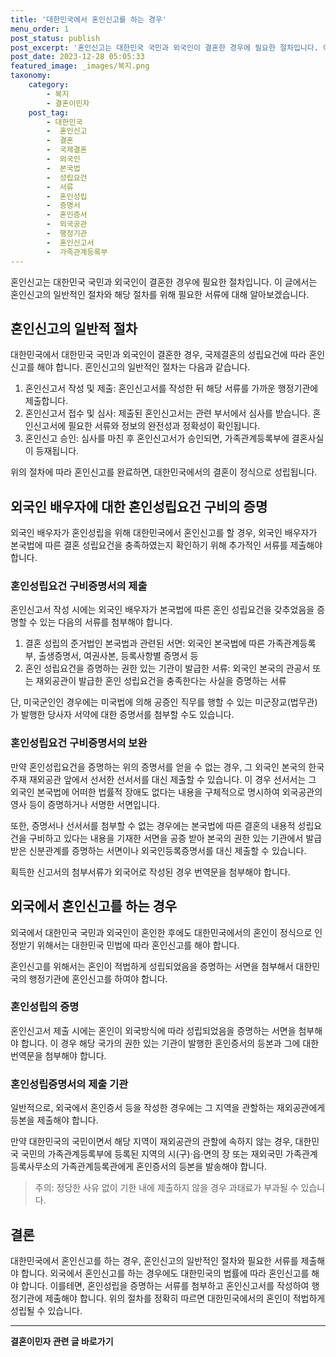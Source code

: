 ```yaml
---
title: '대한민국에서 혼인신고를 하는 경우'
menu_order: 1
post_status: publish
post_excerpt: '혼인신고는 대한민국 국민과 외국인이 결혼한 경우에 필요한 절차입니다. 이 글에서는 혼인신고의 일반적인 절차와 해당 절차를 위해 필요한 서류에 대해 알아보겠습니다.'
post_date: 2023-12-28 05:05:33
featured_image: _images/복지.png
taxonomy:
    category:
        - 복지
        - 결혼이민자
    post_tag:
        - 대한민국
        -  혼인신고
        -  결혼
        -  국제결혼
        -  외국인
        -  본국법
        -  성립요건
        -  서류
        -  혼인성립
        -  증명서
        -  혼인증서
        -  외국공관
        -  행정기관
        -  혼인신고서
        -  가족관계등록부
---
```



혼인신고는 대한민국 국민과 외국인이 결혼한 경우에 필요한 절차입니다. 이 글에서는 혼인신고의 일반적인 절차와 해당 절차를 위해 필요한 서류에 대해 알아보겠습니다.

## 혼인신고의 일반적 절차

대한민국에서 대한민국 국민과 외국인이 결혼한 경우, 국제결혼의 성립요건에 따라 혼인신고를 해야 합니다. 혼인신고의 일반적인 절차는 다음과 같습니다.

1. 혼인신고서 작성 및 제출: 혼인신고서를 작성한 뒤 해당 서류를 가까운 행정기관에 제출합니다.
2. 혼인신고서 접수 및 심사: 제출된 혼인신고서는 관련 부서에서 심사를 받습니다. 혼인신고서에 필요한 서류와 정보의 완전성과 정확성이 확인됩니다.
3. 혼인신고 승인: 심사를 마친 후 혼인신고서가 승인되면, 가족관계등록부에 결혼사실이 등재됩니다.

위의 절차에 따라 혼인신고를 완료하면, 대한민국에서의 결혼이 정식으로 성립됩니다.

## 외국인 배우자에 대한 혼인성립요건 구비의 증명

외국인 배우자가 혼인성립을 위해 대한민국에서 혼인신고를 할 경우, 외국인 배우자가 본국법에 따른 결혼 성립요건을 충족하였는지 확인하기 위해 추가적인 서류를 제출해야 합니다.

### 혼인성립요건 구비증명서의 제출

혼인신고서 작성 시에는 외국인 배우자가 본국법에 따른 혼인 성립요건을 갖추었음을 증명할 수 있는 다음의 서류를 첨부해야 합니다.

1. 결혼 성립의 준거법인 본국법과 관련된 서면: 외국인 본국법에 따른 가족관계등록부, 출생증명서, 여권사본, 등록사항별 증명서 등
2. 혼인 성립요건을 증명하는 권한 있는 기관이 발급한 서류: 외국인 본국의 관공서 또는 재외공관이 발급한 혼인 성립요건을 충족한다는 사실을 증명하는 서류

단, 미국군인인 경우에는 미국법에 의해 공증인 직무를 행할 수 있는 미군장교(법무관)가 발행한 당사자 서약에 대한 증명서를 첨부할 수도 있습니다.

### 혼인성립요건 구비증명서의 보완

만약 혼인성립요건을 증명하는 위의 증명서를 얻을 수 없는 경우, 그 외국인 본국의 한국주재 재외공관 앞에서 선서한 선서서를 대신 제출할 수 있습니다. 이 경우 선서서는 그 외국인 본국법에 어떠한 법률적 장애도 없다는 내용을 구체적으로 명시하여 외국공관의 영사 등이 증명하거나 서명한 서면입니다.

또한, 증명서나 선서서를 첨부할 수 없는 경우에는 본국법에 따른 결혼의 내용적 성립요건을 구비하고 있다는 내용을 기재한 서면을 공증 받아 본국의 권한 있는 기관에서 발급받은 신분관계를 증명하는 서면이나 외국인등록증명서를 대신 제출할 수 있습니다.

획득한 신고서의 첨부서류가 외국어로 작성된 경우 번역문을 첨부해야 합니다.

## 외국에서 혼인신고를 하는 경우

외국에서 대한민국 국민과 외국인이 혼인한 후에도 대한민국에서의 혼인이 정식으로 인정받기 위해서는 대한민국 민법에 따라 혼인신고를 해야 합니다.

혼인신고를 위해서는 혼인이 적법하게 성립되었음을 증명하는 서면을 첨부해서 대한민국의 행정기관에 혼인신고를 하여야 합니다.

### 혼인성립의 증명

혼인신고서 제출 시에는 혼인이 외국방식에 따라 성립되었음을 증명하는 서면을 첨부해야 합니다. 이 경우 해당 국가의 권한 있는 기관이 발행한 혼인증서의 등본과 그에 대한 번역문을 첨부해야 합니다.

### 혼인성립증명서의 제출 기관

일반적으로, 외국에서 혼인증서 등을 작성한 경우에는 그 지역을 관할하는 재외공관에게 등본을 제출해야 합니다.

만약 대한민국의 국민이면서 해당 지역이 재외공관의 관할에 속하지 않는 경우, 대한민국 국민의 가족관계등록부에 등록된 지역의 시(구)·읍·면의 장 또는 재외국민 가족관계등록사무소의 가족관계등록관에게 혼인증서의 등본을 발송해야 합니다.

> 주의: 정당한 사유 없이 기한 내에 제출하지 않을 경우 과태료가 부과될 수 있습니다.

## 결론

대한민국에서 혼인신고를 하는 경우, 혼인신고의 일반적인 절차와 필요한 서류를 제출해야 합니다. 외국에서 혼인신고를 하는 경우에도 대한민국의 법률에 따라 혼인신고를 해야 합니다. 이를테면, 혼인성립을 증명하는 서류를 첨부하고 혼인신고서를 작성하여 행정기관에 제출해야 합니다. 위의 절차를 정확히 따르면 대한민국에서의 혼인이 적법하게 성립될 수 있습니다.
<!-- wp:separator -->
<hr class="wp-block-separator has-alpha-channel-opacity"/>
<!-- /wp:separator -->

<!-- wp:group {"backgroundColor":"base","layout":{"type":"constrained"}} -->
<div class="wp-block-group has-base-background-color has-background"><!-- wp:paragraph {"align":"center","fontSize":"medium"} -->
<p class="has-text-align-center has-large-font-size"><strong>결혼이민자 관련 글 바로가기</strong></p>
<!-- /wp:paragraph -->


<!-- wp:latest-posts
{"categories":[{"id":14581,"count":19,"description":"","link":"https://uknowlaw.com/category/%ea%b2%b0%ed%98%bc%ec%9d%b4%eb%af%bc%ec%9e%90/","name":"결혼이민자","slug":"결혼이민자","taxonomy":"category","parent":0,"meta":[],"_links":{"self":[{"href":"https://uknowlaw.com/wp-json/wp/v2/categories/14581"}],"collection":[{"href":"https://uknowlaw.com/wp-json/wp/v2/categories"}],"about":[{"href":"https://uknowlaw.com/wp-json/wp/v2/taxonomies/category"}],"wp:post_type":[{"href":"https://uknowlaw.com/wp-json/wp/v2/posts?categories=14581"}],"curies":[{"name":"wp","href":"https://api.w.org/{rel}","templated":true}]}}],"postsToShow":100,"excerptLength":28,"postLayout":"grid","columns":2,"featuredImageAlign":"left","featuredImageSizeSlug":"large","fontSize":"small"} /--></div>
<!-- /wp:group -->